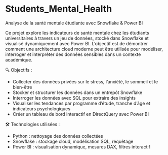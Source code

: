 # Students_Mental_Health

Analyse de la santé mentale étudiante avec Snowflake & Power BI

Ce projet explore les indicateurs de santé mentale chez les étudiants universitaires à travers un jeu de données, stocké dans Snowflake et visualisé dynamiquement avec Power BI. L’objectif est de démontrer comment une architecture cloud moderne peut être utilisée pour modéliser, interroger et interpréter des données sensibles dans un contexte académique.


🔍 Objectifs :
- Collecter des données privées sur le stress, l’anxiété, le sommeil et le bien-être
- Stocker et structurer les données dans un entrepôt Snowflake
- Interroger les données avec SQL pour extraire des insights
- Visualiser les tendances par programme d’étude, tranche d’âge et indicateurs psychologiques
- Créer un tableau de bord interactif en DirectQuery avec Power BI

  
🛠️ Technologies utilisées :
- Python : nettoyage des données collectées
- Snowflake : stockage cloud, modélisation SQL, requêtage
- Power BI : visualisation dynamique, mesures DAX, filtres interactif
